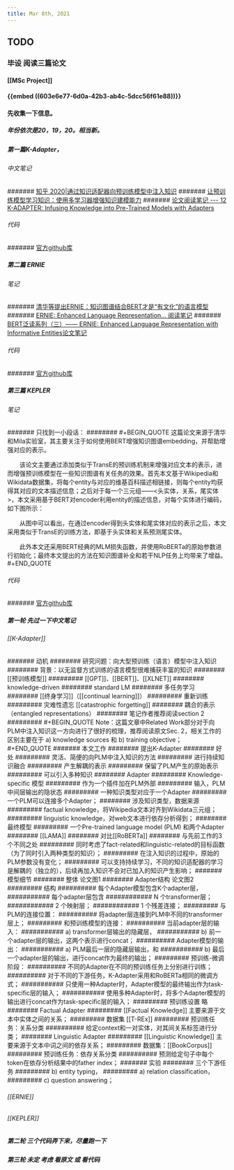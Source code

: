 ```yaml
---
title: Mar 8th, 2021
---
```


## TODO
### 毕设 阅读三篇论文
#### [[MSc Project]]
#### {{embed ((603e6e77-6d0a-42b3-ab4c-5dcc56f61e88))}}
#### 先收集一下信息。
##### 年份依次是20，19，20。相当新。
##### 第一篇K-Adapter，
###### 中文笔记
####### [知乎 2020|通过知识适配器向预训练模型中注入知识](https://zhuanlan.zhihu.com/p/106107747)
####### [让预训练模型学习知识：使用多学习器增强知识建模能力](https://www.linkresearcher.com/theses/90d6c22c-c30e-4689-b501-84d28c889df2)
####### [论文阅读笔记 --- 12 K-ADAPTER: Infusing Knowledge into Pre-Trained Models with Adapters](https://blog.csdn.net/smilesooo/article/details/105813705)
###### 代码
####### [官方github库](https://github.com/microsoft/k-adapter)
##### 第二篇 ERNIE
###### 笔记
####### [清华等提出ERNIE：知识图谱结合BERT才是“有文化”的语言模型](https://www.linkresearcher.com/theses/040314ac-e50f-4208-a302-75b2bb3d5d2a)
####### [ERNIE: Enhanced Language Representation... 阅读笔记](https://zhuanlan.zhihu.com/p/70276132)
####### [BERT泛读系列（三）—— ERNIE: Enhanced Language Representation with Informative Entities论文笔记](https://www.jianshu.com/p/5e12e6edbd59)
###### 代码
####### [官方github库](https://github.com/thunlp/ERNIE)
##### 第三篇 KEPLER
###### 笔记
####### 只找到一小段话：
######## 
#+BEGIN_QUOTE
这篇论文来源于清华和Mila实验室，其主要关注于如何使用BERT增强知识图谱embedding，并帮助增强对应的表示。

　　该论文主要通过添加类似于TransE的预训练机制来增强对应文本的表示，进而增强预训练模型在一些知识图谱有关任务的效果。首先本文基于Wikipedia和Wikidata数据集，将每个entity与对应的维基百科描述相链接，则每个entity均获得其对应的文本描述信息；之后对于每一个三元组——<头实体，关系，尾实体>，本文采用基于BERT对encoder利用entity的描述信息，对每个实体进行编码，如下图所示：

　　从图中可以看出，在通过encoder得到头实体和尾实体对应的表示之后，本文采用类似于TransE的训练方法，即基于头实体和关系预测尾实体。

　　此外本文还采用BERT经典的MLM损失函数，并使用RoBERTa的原始参数进行初始化；最终本文提出的方法在知识图谱补全和若干NLP任务上均带来了增益。
#+END_QUOTE
###### 代码
####### [官方github库](https://github.com/THU-KEG/KEPLER)
##### 第一轮 先过一下中文笔记
###### [[K-Adapter]]
####### 动机
######## 研究问题：向大型预训练（语言）模型中注入知识
######## 背景：以无监督方式训练的语言模型很难捕获丰富的知识
######## [[预训练模型]]
######### [[GPT]]、[[BERT]]、[[XLNET]]
######## knowledge-driven
######## standard LM
######## 多任务学习
######## [[终身学习]]（[[continual learning]]）
######### 重新训练
######### 灾难性遗忘 [[catastrophic forgetting]]
######## 耦合的表示（entangled representations）
######## 笔记作者推荐阅读section 2
#########
#+BEGIN_QUOTE
Note：这篇文章中Related Work部分对于向PLM中注入知识这一方向进行了很好的梳理，推荐阅读原文Sec. 2，相关工作的区别主要在于 a) knowledge sources 和 b) training objective；
#+END_QUOTE
####### 本文工作
######## 提出K-Adapter
######## 好处
######### 灵活、简便的向PLM中注入知识的方法
######### 进行持续知识融合
######### 产生解耦的表示
######### 保留了PLM产生的原始表示
######### 可以引入多种知识
######## Adapter
######### Knowledge-specific 模型
######### 作为一个插件加在PLM外部
######### 输入，PLM中间层输出的隐状态
######### 一种知识类型对应于一个Adapter
######### 一个PLM可以连接多个Adapter；
######## 涉及知识类型，数据来源
######### factual knowledge，将Wikipedia文本对齐到Wikidata三元组；
######### linguistic knowledge，对web文本进行依存分析得到；
######## 最终模型
######### 一个Pre-trained language model (PLM) 和两个Adapter
######## [[LAMA]]
######## 对比[[RoBERTa]]
######## 与先前工作的3个不同之处
######### 同时考虑了fact-related和linguistic-related的目标函数（为了同时引入两种类型的知识）；
######### 在注入知识的过程中，原始的PLM参数没有变化；
######### 可以支持持续学习，不同的知识适配器的学习是解耦的（独立的），后续再加入知识不会对已加入的知识产生影响；
####### 模型细节
######## 整体 论文图1
######## Adapter结构 论文图2
######### 结构
########## 每个Adapter模型包含K个adapter层，
########### 每个adapter层包含
############ N 个transformer层；
############ 2 个映射层；
############ 1 个残差连接；
######### 与PLM的连接位置：
########## 将adapter层连接到PLM中不同的transformer层上；
######### 和预训练模型的连接：
########## 当前adapter层的输入：
########### a) transformer层输出的隐藏层，
########### b) 前一个adapter层的输出，这两个表示进行concat；
########## Adapter模型的输出：
########### a) PLM最后一层的隐藏层输出，和
########### b) 最后一个adapter层的输出，进行concat作为最终的输出；
######### 预训练-微调阶段：
########## 不同的Adapter在不同的预训练任务上分别进行训练；
########## 对于不同的下游任务，K-Adapter采用和RoBERTa相同的微调方式；
########### 只使用一种Adapter时，Adapter模型的最终输出作为task-specific层的输入；
########### 使用多种Adapter时，将多个Adapter模型的输出进行concat作为task-specific层的输入；
######### 预训练设置 略
######## Factual Adapter
######### [[Factual Knowledge]] 主要来源于文本中实体之间的关系；
######### 数据集 [[T-REx]]
######### 预训练任务：关系分类
########## 给定context和一对实体，对其间关系标签进行分类；
######## Linguistic Adapter
######### [[Linguistic Knowledge]] 主要来源于文本中词之间的依存关系；
######### 数据集：[[BookCorpus]]
######### 预训练任务：依存关系分类
########## 预测给定句子中每个token在依存分析结果中的father index；
####### 实验
######## 三个下游任务
######### b) entity typing，
######### a) relation classification，
######### c) question answering；
###### [[ERNIE]]
###### [[KEPLER]]
##### 第二轮 三个代码弄下来，尽量跑一下
##### 第三轮 未定 考虑 看原文 或 看代码
